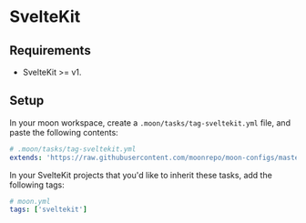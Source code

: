 # SvelteKit

## Requirements

- SvelteKit >= v1.

## Setup

In your moon workspace, create a `.moon/tasks/tag-sveltekit.yml` file, and paste the following
contents:

```yaml
# .moon/tasks/tag-sveltekit.yml
extends: 'https://raw.githubusercontent.com/moonrepo/moon-configs/master/javascript/sveltekit/tasks.yml'
```

In your SvelteKit projects that you'd like to inherit these tasks, add the following tags:

```yaml
# moon.yml
tags: ['sveltekit']
```
